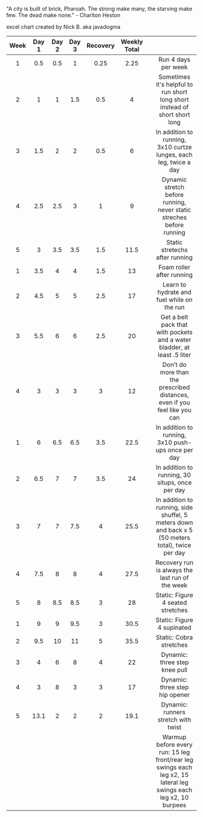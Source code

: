 "A city is built of brick, Pharoah. The strong make many, the starving make few. The dead make none." - Charlton Heston

excel chart created by Nick B. aka javadogma

|Week|Day 1|Day 2|Day 3|Recovery|Weekly Total| | |
|:---:|:---:|:---:|:---:|:---:|:---:|:---:|:---:|
|1|0.5|0.5|1|0.25|2.25| |Run 4 days per week|
|2|1|1|1.5|0.5|4| |Sometimes it's helpful to run short long short instead of short short long|
|3|1.5|2|2|0.5|6| |In addition to running, 3x10 curtze lunges, each leg, twice a day|
|4|2.5|2.5|3|1|9| |Dynamic stretch before running, never static streches before running|
|5|3|3.5|3.5|1.5|11.5| |Static stretechs after running|
|1|3.5|4|4|1.5|13| |Foam roller after running|
|2|4.5|5|5|2.5|17| |Learn to hydrate and fuel while on the run|
|3|5.5|6|6|2.5|20| |Get a belt pack that with pockets and a water bladder, at least .5 liter|
|4|3|3|3|3|12| |Don’t do more than the prescribed distances, even if you feel like you can|
|1|6|6.5|6.5|3.5|22.5| |In addition to running, 3x10 push-ups once per day|
|2|6.5|7|7|3.5|24| |In addition to running, 30 situps, once per day|
|3|7|7|7.5|4|25.5| |In addition to running, side shuffel, 5 meters down and back x 5 (50 meters total), twice per day|
|4|7.5|8|8|4|27.5| |Recovery run is always the last run of the week|
|5|8|8.5|8.5|3|28| |Static: Figure 4 seated stretches|
|1|9|9|9.5|3|30.5| |Static: Figure 4 supinated|
|2|9.5|10|11|5|35.5| |Static: Cobra stretches|
|3|4|6|8|4|22| |Dynamic: three step knee pull|
|4|3|8|3|3|17| |Dynamic: three step hip opener|
|5|13.1|2|2|2|19.1| |Dynamic: runners stretch with twist|
| | | | | | | |Warmup before every run: 15 leg front/rear leg swings each leg x2, 15 lateral leg swings each leg x2, 10 burpees|
